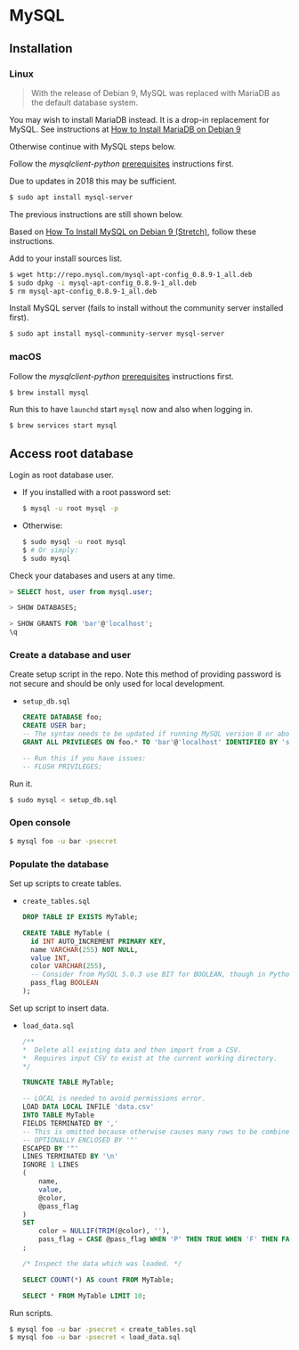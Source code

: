 # MySQL


## Installation

### Linux

> With the release of Debian 9, MySQL was replaced with MariaDB as the default database system.

You may wish to install MariaDB instead. It is a drop-in replacement for MySQL. See instructions at [How to Install MariaDB on Debian 9](https://linuxize.com/post/how-to-install-mariadb-on-debian-9/)

Otherwise continue with MySQL steps below.

Follow the _mysqlclient-python_ [prerequisites](https://github.com/PyMySQL/mysqlclient-python#prerequisites) instructions first.


Due to updates in 2018 this may be sufficient.

```bash
$ sudo apt install mysql-server
```

The previous instructions are still shown below.

Based on [How To Install MySQL on Debian 9 (Stretch)](https://tecadmin.net/install-mysql-server-on-debian9-stretch/), follow these instructions.

Add to your install sources list.

```bash
$ wget http://repo.mysql.com/mysql-apt-config_0.8.9-1_all.deb
$ sudo dpkg -i mysql-apt-config_0.8.9-1_all.deb
$ rm mysql-apt-config_0.8.9-1_all.deb
```

Install MySQL server (fails to install without the community server installed first).

```bash
$ sudo apt install mysql-community-server mysql-server
```

### macOS

Follow the _mysqlclient-python_ [prerequisites](https://github.com/PyMySQL/mysqlclient-python#prerequisites) instructions first.


```bash
$ brew install mysql
```

Run this to have `launchd` start `mysql` now and also when logging in.

```bash
$ brew services start mysql
```


## Access root database

Login as root database user.

- If you installed with a root password set:
    ```bash
    $ mysql -u root mysql -p
    ```
- Otherwise:
    ```bash
    $ sudo mysql -u root mysql
    $ # Or simply:
    $ sudo mysql
    ```

Check your databases and users at any time.

```sql
> SELECT host, user from mysql.user;

> SHOW DATABASES;

> SHOW GRANTS FOR 'bar'@'localhost';
\q
```

### Create a database and user

Create setup script in the repo. Note this method of providing password is not secure and should be only used for local development.

- `setup_db.sql`
    ```sql
    CREATE DATABASE foo;
    CREATE USER bar;
    -- The syntax needs to be updated if running MySQL version 8 or above.
    GRANT ALL PRIVILEGES ON foo.* TO 'bar'@'localhost' IDENTIFIED BY 'secret';

    -- Run this if you have issues:
    -- FLUSH PRIVILEGES;
    ```

Run it.

```bash
$ sudo mysql < setup_db.sql
```

### Open console

```bash
$ mysql foo -u bar -psecret
```


### Populate the database

Set up scripts to create tables.

- `create_tables.sql`
    ```sql
    DROP TABLE IF EXISTS MyTable;

    CREATE TABLE MyTable (
      id INT AUTO_INCREMENT PRIMARY KEY,
      name VARCHAR(255) NOT NULL,
      value INT,
      color VARCHAR(255),
      -- Consider from MySQL 5.0.3 use BIT for BOOLEAN, though in Python the BIT is fetched as bytes, so keep as BOOLEAN for now.
      pass_flag BOOLEAN
    );
    ```

Set up script to insert data.

- `load_data.sql`
    ```sql
    /**
    *  Delete all existing data and then import from a CSV.
    *  Requires input CSV to exist at the current working directory.
    */

    TRUNCATE TABLE MyTable;

    -- LOCAL is needed to avoid permissions error.
    LOAD DATA LOCAL INFILE 'data.csv'
    INTO TABLE MyTable
    FIELDS TERMINATED BY ','
    -- This is omitted because otherwise causes many rows to be combined or ignored after "iv=300  ,added 2999+20kg".
    -- OPTIONALLY ENCLOSED BY '"'
    ESCAPED BY '"'
    LINES TERMINATED BY '\n'
    IGNORE 1 LINES
    (
        name,
        value,
        @color,
        @pass_flag
    )
    SET
        color = NULLIF(TRIM(@color), ''),
        pass_flag = CASE @pass_flag WHEN 'P' THEN TRUE WHEN 'F' THEN FALSE ELSE NULL END,
    ;

    /* Inspect the data which was loaded. */

    SELECT COUNT(*) AS count FROM MyTable;

    SELECT * FROM MyTable LIMIT 10;
    ```


Run scripts.


```bash
$ mysql foo -u bar -psecret < create_tables.sql
$ mysql foo -u bar -psecret < load_data.sql
```
